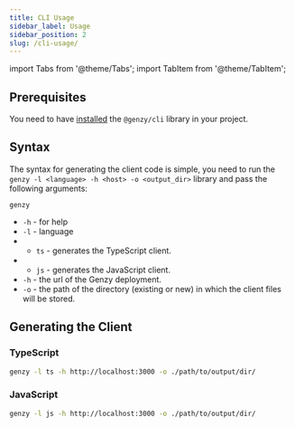 ```yaml
---
title: CLI Usage
sidebar_label: Usage
sidebar_position: 2
slug: /cli-usage/
---
```


import Tabs from '@theme/Tabs';
import TabItem from '@theme/TabItem';

## Prerequisites

You need to have [installed](cli-installation.md) the `@genzy/cli` library in your project.

## Syntax

The syntax for generating the client code is simple, you need to run the `genzy -l <language> -h <host> -o <output_dir>` library and pass the following arguments:

`genzy`
- `-h` - for help
- `-l` - language
- - `ts` - generates the TypeScript client.
- - `js` - generates the JavaScript client.
- `-h` - the url of the Genzy deployment.
- `-o` - the path of the directory (existing or new) in which the client files will be stored.

## Generating the Client

### TypeScript

```sh
genzy -l ts -h http://localhost:3000 -o ./path/to/output/dir/
```

### JavaScript

```sh
genzy -l js -h http://localhost:3000 -o ./path/to/output/dir/
```